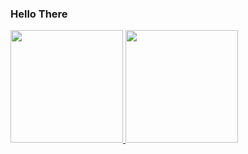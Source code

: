 ### Hello There

 <div>
  <a href="https://github.com/walze">
  <img height="180em" src="https://github-readme-stats.vercel.app/api?username=walze&show_icons=true&theme=dracula&include_all_commits=true&count_private=true"/>
  <img height="180em" src="https://github-readme-stats.vercel.app/api/top-langs/?username=walze&layout=compact&langs_count=7&theme=dracula"/>
</div>
